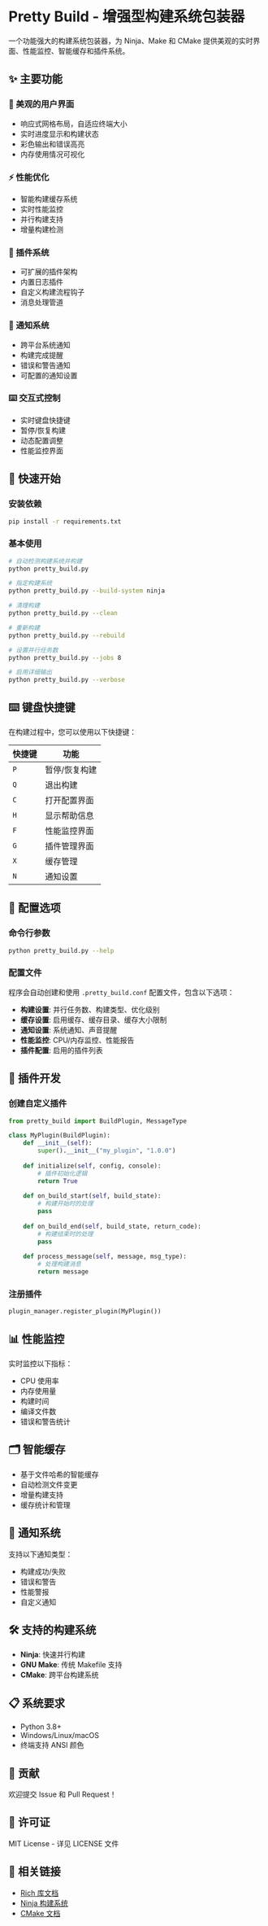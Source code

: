 # Pretty Build - 增强型构建系统包装器

一个功能强大的构建系统包装器，为 Ninja、Make 和 CMake 提供美观的实时界面、性能监控、智能缓存和插件系统。

## ✨ 主要功能

### 🎨 美观的用户界面
- 响应式网格布局，自适应终端大小
- 实时进度显示和构建状态
- 彩色输出和错误高亮
- 内存使用情况可视化

### ⚡ 性能优化
- 智能构建缓存系统
- 实时性能监控
- 并行构建支持
- 增量构建检测

### 🔌 插件系统
- 可扩展的插件架构
- 内置日志插件
- 自定义构建流程钩子
- 消息处理管道

### 🔔 通知系统
- 跨平台系统通知
- 构建完成提醒
- 错误和警告通知
- 可配置的通知设置

### ⌨️ 交互式控制
- 实时键盘快捷键
- 暂停/恢复构建
- 动态配置调整
- 性能监控界面

## 🚀 快速开始

### 安装依赖
```bash
pip install -r requirements.txt
```

### 基本使用
```bash
# 自动检测构建系统并构建
python pretty_build.py

# 指定构建系统
python pretty_build.py --build-system ninja

# 清理构建
python pretty_build.py --clean

# 重新构建
python pretty_build.py --rebuild

# 设置并行任务数
python pretty_build.py --jobs 8

# 启用详细输出
python pretty_build.py --verbose
```

## ⌨️ 键盘快捷键

在构建过程中，您可以使用以下快捷键：

| 快捷键 | 功能 |
|--------|------|
| `P` | 暂停/恢复构建 |
| `Q` | 退出构建 |
| `C` | 打开配置界面 |
| `H` | 显示帮助信息 |
| `F` | 性能监控界面 |
| `G` | 插件管理界面 |
| `X` | 缓存管理 |
| `N` | 通知设置 |

## 🔧 配置选项

### 命令行参数
```bash
python pretty_build.py --help
```

### 配置文件
程序会自动创建和使用 `.pretty_build.conf` 配置文件，包含以下选项：

- **构建设置**: 并行任务数、构建类型、优化级别
- **缓存设置**: 启用缓存、缓存目录、缓存大小限制
- **通知设置**: 系统通知、声音提醒
- **性能监控**: CPU/内存监控、性能报告
- **插件配置**: 启用的插件列表

## 🔌 插件开发

### 创建自定义插件
```python
from pretty_build import BuildPlugin, MessageType

class MyPlugin(BuildPlugin):
    def __init__(self):
        super().__init__("my_plugin", "1.0.0")
    
    def initialize(self, config, console):
        # 插件初始化逻辑
        return True
    
    def on_build_start(self, build_state):
        # 构建开始时的处理
        pass
    
    def on_build_end(self, build_state, return_code):
        # 构建结束时的处理
        pass
    
    def process_message(self, message, msg_type):
        # 处理构建消息
        return message
```

### 注册插件
```python
plugin_manager.register_plugin(MyPlugin())
```

## 📊 性能监控

实时监控以下指标：
- CPU 使用率
- 内存使用量
- 构建时间
- 编译文件数
- 错误和警告统计

## 🗂️ 智能缓存

- 基于文件哈希的智能缓存
- 自动检测文件变更
- 增量构建支持
- 缓存统计和管理

## 🔔 通知系统

支持以下通知类型：
- 构建成功/失败
- 错误和警告
- 性能警报
- 自定义通知

## 🛠️ 支持的构建系统

- **Ninja**: 快速并行构建
- **GNU Make**: 传统 Makefile 支持
- **CMake**: 跨平台构建系统

## 📋 系统要求

- Python 3.8+
- Windows/Linux/macOS
- 终端支持 ANSI 颜色

## 🤝 贡献

欢迎提交 Issue 和 Pull Request！

## 📄 许可证

MIT License - 详见 LICENSE 文件

## 🔗 相关链接

- [Rich 库文档](https://rich.readthedocs.io/)
- [Ninja 构建系统](https://ninja-build.org/)
- [CMake 文档](https://cmake.org/documentation/)